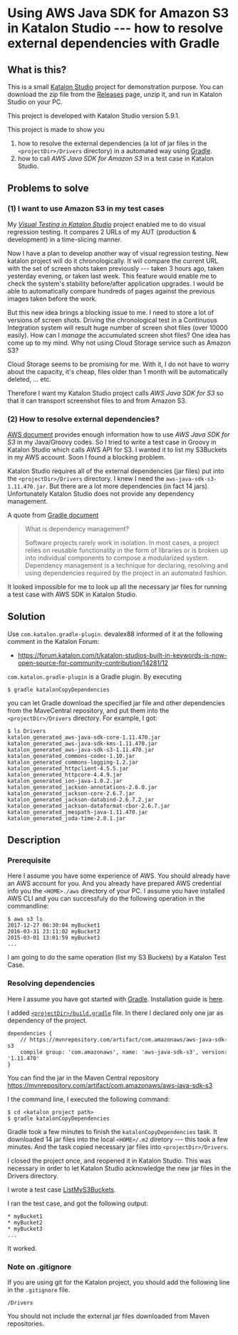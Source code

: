 Using AWS Java SDK for Amazon S3 in Katalon Studio --- how to resolve external dependencies with Gradle
===========

## What is this?

This is a small [Katalon Studio](https://www.katalon.com/) project for demonstration purpose.
You can download the zip file from the [Releases](https://github.com/kazurayam/UsingAwsSdkInKatalonStudio/releases) page, unzip it, and run in Katalon Studio on your PC.

This project is developed with Katalon Studio version 5.9.1.

This project is made to show you
1. how to resolve the external dependencies (a lot of jar files in the `<projectDir>/Drivers` directory) in a automated way using [Gradle](https://docs.gradle.org/current/userguide/introduction_dependency_management.html).
2. how to call *AWS Java SDK for Amazon S3* in a test case in Katalon Studio.

## Problems to solve

### (1) I want to use Amazon S3 in my test cases

My [*Visual Testing in Katalon Studio*](https://forum.katalon.com/t/visual-testing-in-katalon-studio/13361) project enabled me to do visual regression testing. It compares 2 URLs of my AUT (production & development) in a time-slicing manner.

Now I have a plan to develop another way of visual regression testing. New katalon project will do it chronologically. It will compare the current URL with the set of screen shots taken previously --- taken 3 hours ago, taken yesterday evening, or taken last week. This feature would enable me to check the system's stability before/after application upgrades. I would be able to automatically compare hundreds of pages against the previous images taken before the work.

But this new idea brings a blocking issue to me. I need to store a lot of versions of screen shots. Driving the chronological test in a Continuous Integration system will result huge number of screen shot files (over 10000 easily). How can I *manage* the accumulated screen shot files? One idea has come up to my mind. Why not using Cloud Storage service such as Amazon S3?

Cloud Storage seems to be promising for me. With it, I do not have to worry about the capacity, it's cheap, files older than 1 month will be automatically deleted, ... etc.

Therefore I want my Katalon Studio project calls *AWS Java SDK for S3* so that it can transport screenshot files to and from Amazon S3.

### (2) How to resolve external dependencies?

[AWS document](https://docs.aws.amazon.com/sdk-for-java/v1/developer-guide/examples-s3.html) provides enough information how to use *AWS Java SDK for S3* in my Java/Groovy codes. So I tried to write a test case in Groovy in Katalon Studio which calls AWS API for S3. I wanted it to list my S3Buckets in my AWS account. Soon I found a blocking problem.

Katalon Studio requires all of the external dependencies (jar files) put into the `<projectDir>/Drivers` directory. I knew I need the `aws-java-sdk-s3-1.11.470.jar`. But there are a lot more dependencies (in fact 14 jars). Unfortunately Katalon Studio does not provide any dependency management.

A quote from [Gradle document](https://docs.gradle.org/current/userguide/introduction_dependency_management.html)
>What is dependency management?
>
>Software projects rarely work in isolation. In most cases, a project relies on reusable functionality in the form of libraries or is broken up into individual components to compose a modularized system. Dependency management is a technique for declaring, resolving and using dependencies required by the project in an automated fashion.

It looked impossible for me to look up all the necessary jar files for running a test case with AWS SDK in Katalon Studio.

## Solution

Use `com.katalon.gradle-plugin`. devalex88 informed of it at the following comment in the Katalon Forum:
- https://forum.katalon.com/t/katalon-studios-built-in-keywords-is-now-open-source-for-community-contribution/14281/12

`com.katalon.gradle-plugin` is a Gradle plugin. By executing
```
$ gradle katalonCopyDependencies
```
you can let Gradle download the specified jar file and other dependencies from the MaveCentral repository, and put them into the `<projectDir>/Drivers` directory. For example, I got:

```
$ ls Drivers
katalon_generated_aws-java-sdk-core-1.11.470.jar
katalon_generated_aws-java-sdk-kms-1.11.470.jar
katalon_generated_aws-java-sdk-s3-1.11.470.jar
katalon_generated_commons-codec-1.10.jar
katalon_generated_commons-logging-1.2.jar
katalon_generated_httpclient-4.5.5.jar
katalon_generated_httpcore-4.4.9.jar
katalon_generated_ion-java-1.0.2.jar
katalon_generated_jackson-annotations-2.6.0.jar
katalon_generated_jackson-core-2.6.7.jar
katalon_generated_jackson-databind-2.6.7.2.jar
katalon_generated_jackson-dataformat-cbor-2.6.7.jar
katalon_generated_jmespath-java-1.11.470.jar
katalon_generated_joda-time-2.8.1.jar
```

## Description

### Prerequisite

Here I assume you have some experience of AWS. You should already have an AWS account for you. And you already have prepared AWS credential info you the `<HOME>./aws` directory of your PC. I assume you have installed AWS CLI and you can successfuly do the following operation in the commandline:
```
$ aws s3 ls
2017-12-27 06:30:04 myBucket1
2016-03-31 23:11:02 myBucket2
2015-03-01 13:01:59 myBucket3
...
```
I am going to do the same operation (list my S3 Buckets) by a Katalon Test Case.


### Resolving dependencies

Here I assume you have got started with [Gradle](https://gradle.org/guides/). Installation guide is [here](https://gradle.org/install/).

I added [`<projectDir>/build.gradle`](build.gradle) file. In there I declared only one jar as dependency of the project.
```
dependencies {
    // https://mvnrepository.com/artifact/com.amazonaws/aws-java-sdk-s3
    compile group: 'com.amazonaws', name: 'aws-java-sdk-s3', version: '1.11.470'
}
```

You can find the jar in the Maven Central repository https://mvnrepository.com/artifact/com.amazonaws/aws-java-sdk-s3

I the command line, I executed the following command:
```
$ cd <katalon project path>
$ gradle katalonCopyDependencies
```

Gradle took a few minutes to finish the `katalonCopyDependencies` task. It downloaded 14 jar files into the local `<HOME>/.m2` diretory --- this took a few minutes. And the task copied necessary jar files into `<projectDir>/Drivers`.

I closed the project once, and reopened it in Katalon Studio. This was necessary in order to let Katalon Studio acknowledge the new jar files in the Drivers directory.

I wrote a test case [ListMyS3Buckets](Scripts\ListMyS3Buckets\Script1545180936915.groovy).

I ran the test case, and got the following output:

```
* myBucket1
* myBucket2
* myBucket3
...
```

It worked.

### Note on .gitignore

If you are using git for the Katalon project, you should add the following line in the `.gitignore` file.
```
/Drivers
```
You should not include the external jar files downloaded from Maven repositories.
